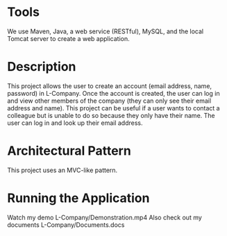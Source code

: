 # Tools
We use Maven, Java, a web service (RESTful), MySQL, and the local Tomcat server to create a web application.

# Description
This project allows the user to create an account (email address, name, password) in L-Company.
Once the account is created, the user can log in and view other members of the company (they can only see their email address and name).
This project can be useful if a user wants to contact a colleague but is unable to do so because they only have their name. The user can log in and look up their email address.

# Architectural Pattern
This project uses an MVC-like pattern.

# Running the Application
Watch my demo L-Company/Demonstration.mp4
Also check out my documents L-Company/Documents.docs


